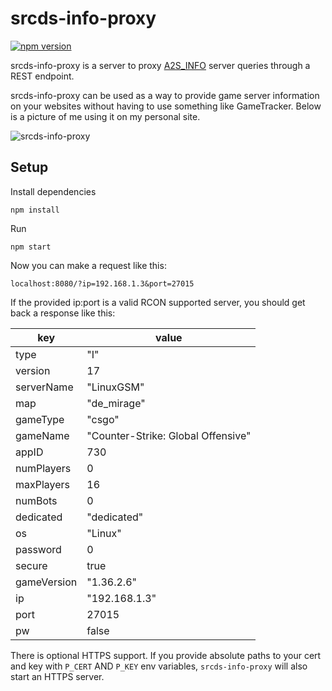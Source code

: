 # srcds-info-proxy

[![npm version](https://badge.fury.io/js/srcds-info-proxy.svg)](https://badge.fury.io/js/srcds-info-proxy)

srcds-info-proxy is a server to proxy [A2S_INFO](https://developer.valvesoftware.com/wiki/Server_queries#A2S_INFO) server queries through a REST endpoint.

srcds-info-proxy can be used as a way to provide game server information on your websites without having to use something like GameTracker. Below is a picture of me using it on my personal site.

![srcds-info-proxy](https://github.com/sbuggay/srcds-info-proxy/blob/master/demo/demo.png?raw=true)

## Setup

Install dependencies

```
npm install
```

Run

```
npm start
```

Now you can make a request like this:

`localhost:8080/?ip=192.168.1.3&port=27015`

If the provided ip:port is a valid RCON supported server, you should get back a response like this:

key | value
--- | ---
type | "I"
version | 17
serverName | "LinuxGSM"
map | "de_mirage"
gameType | "csgo"
gameName | "Counter-Strike: Global Offensive"
appID | 730
numPlayers | 0
maxPlayers | 16
numBots | 0
dedicated | "dedicated"
os | "Linux"
password | 0
secure | true
gameVersion | "1.36.2.6"
ip | "192.168.1.3"
port | 27015
pw | false

There is optional HTTPS support. If you provide absolute paths to your cert and key with `P_CERT` AND `P_KEY` env variables, `srcds-info-proxy` will also start an HTTPS server.